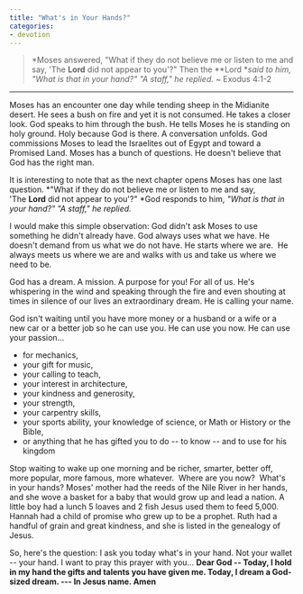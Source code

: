 ```yaml
---
title: "What's in Your Hands?"
categories:
- devotion
---
```

> *Moses answered, "What if they do not believe me or listen to me and say, 'The **Lord** did not appear to you'?" Then the **Lord **said to him, "What is that in your hand?" "A staff," he replied.* ~ Exodus 4:1-2

* * * 

Moses has an encounter one day while tending sheep in the Midianite desert. He sees a bush on fire and yet it is not consumed. He takes a closer look. God speaks to him through the bush. He tells Moses he is standing on holy ground. Holy because God is there. A conversation unfolds. God commissions Moses to lead the Israelites out of Egypt and toward a Promised Land. Moses has a bunch of questions. He doesn't believe that God has the right man.

It is interesting to note that as the next chapter opens Moses has one last question. *"What if they do not believe me or listen to me and say, 'The **Lord** did not appear to you'?" *God responds to him, *"What is that in your hand?" "A staff," he replied.*

I would make this simple observation: God didn't ask Moses to use something he didn't already have. God always uses what we have. He doesn't demand from us what we do not have. He starts where we are.  He always meets us where we are and walks with us and take us where we need to be.

God has a dream. A mission. A purpose for you! For all of us. He's whispering in the wind and speaking through the fire and even shouting at times in silence of our lives an extraordinary dream. He is calling your name.

God isn't waiting until you have more money or a husband or a wife or a new car or a better job so he can use you. He can use you now. He can use your passion...

- for mechanics,
- your gift for music,
- your calling to teach,
- your interest in architecture,
- your kindness and generosity,
- your strength,
- your carpentry skills,
- your sports ability, your knowledge of science, or Math or History or the Bible,
- or anything that he has gifted you to do -- to know -- and to use for his kingdom

Stop waiting to wake up one morning and be richer, smarter, better off, more popular, more famous, more whatever.  Where are you now?  What's in your hands? Moses' mother had the reeds of the Nile River in her hands, and she wove a basket for a baby that would grow up and lead a nation. A little boy had a lunch 5 loaves and 2 fish Jesus used them to feed 5,000. Hannah had a child of promise who grew up to be a prophet. Ruth had a handful of grain and great kindness, and she is listed in the genealogy of Jesus.

So, here's the question: I ask you today what's in your hand. Not your wallet -- your hand. I want to pray this prayer with you... **Dear God -- Today, I hold in my hand the gifts and talents you have given me. Today, I dream a God-sized dream. --- In Jesus name. Amen**